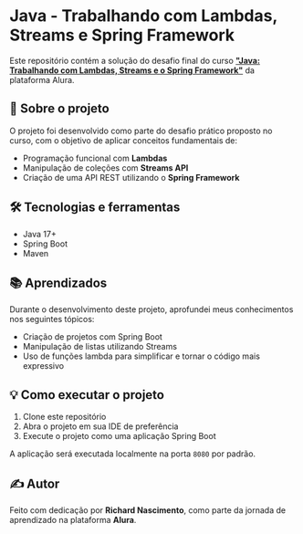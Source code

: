 # Java - Trabalhando com Lambdas, Streams e Spring Framework

Este repositório contém a solução do desafio final do curso [**"Java: Trabalhando com Lambdas, Streams e o Spring Framework"**](https://cursos.alura.com.br/course/java-trabalhando-lambdas-streams-spring-framework) da plataforma Alura.

## 🚀 Sobre o projeto

O projeto foi desenvolvido como parte do desafio prático proposto no curso, com o objetivo de aplicar conceitos fundamentais de:

- Programação funcional com **Lambdas**
- Manipulação de coleções com **Streams API**
- Criação de uma API REST utilizando o **Spring Framework**

## 🛠️ Tecnologias e ferramentas

- Java 17+
- Spring Boot
- Maven

## 📚 Aprendizados

Durante o desenvolvimento deste projeto, aprofundei meus conhecimentos nos seguintes tópicos:

- Criação de projetos com Spring Boot
- Manipulação de listas utilizando Streams
- Uso de funções lambda para simplificar e tornar o código mais expressivo

## 💡 Como executar o projeto

1. Clone este repositório
2. Abra o projeto em sua IDE de preferência
3. Execute o projeto como uma aplicação Spring Boot

A aplicação será executada localmente na porta `8080` por padrão.

## ✍️ Autor

Feito com dedicação por **Richard Nascimento**, como parte da jornada de aprendizado na plataforma **Alura**.
